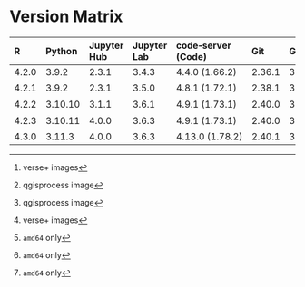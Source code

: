 # Version Matrix

| R     | Python  | Jupyter Hub | Jupyter Lab | code‑server (Code) | Git    | Git LFS | Pandoc | Quarto[^1]  | QGIS[^2] | OTB[^2] | CTAN date[^1] | Linux distro |
|:------|:--------|:------------|:------------|:-------------------|:-------|:--------|:-------|:------------|:---------|:--------|:--------------|:-------------|
| 4.2.0 | 3.9.2   | 2.3.1       | 3.4.3       | 4.4.0 (1.66.2)     | 2.36.1 | 3.2.0   | 2.18   | n/a         | n/a      | n/a     | 2022‑06‑23    | Debian 11    |
| 4.2.1 | 3.9.2   | 2.3.1       | 3.5.0       | 4.8.1 (1.72.1)     | 2.38.1 | 3.2.0   | 2.19.2 | 1.1.251[^3] | n/a      | n/a     | 2022‑10‑31    | Debian 11    |
| 4.2.2 | 3.10.10 | 3.1.1       | 3.6.1       | 4.9.1 (1.73.1)     | 2.40.0 | 3.3.0   | 2.19.2 | 1.2.335[^3] | n/a      | n/a     | 2023‑03‑15    | Debian 11    |
| 4.2.3 | 3.10.11 | 4.0.0       | 3.6.3       | 4.9.1 (1.73.1)     | 2.40.0 | 3.3.0   | 2.19.2 | 1.2.475[^3] | n/a      | n/a     | 2023‑04‑21    | Debian 11    |
| 4.3.0 | 3.11.3  | 4.0.0       | 3.6.3       | 4.13.0 (1.78.2)    | 2.40.1 | 3.3.0   | 3.1.1  | 1.3.353     | 3.30.2   | 8.1.1   |               | Debian 11    |

[^1]: verse+ images  
[^2]: qgisprocess image
[^3]: `amd64` only
